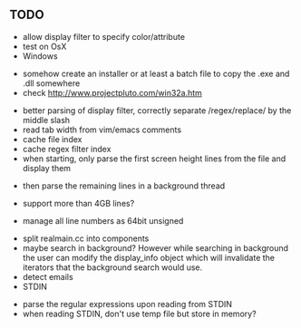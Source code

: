 TODO
----

- allow display filter to specify color/attribute
- test on OsX
- Windows
 + somehow create an installer or at least a batch file to copy the .exe and .dll somewhere
 + check http://www.projectpluto.com/win32a.htm
- better parsing of display filter, correctly separate /regex/replace/ by the middle slash
- read tab width from vim/emacs comments
- cache file index
- cache regex filter index
- when starting, only parse the first screen height lines from the file and display them
 + then parse the remaining lines in a background thread
- support more than 4GB lines?
 + manage all line numbers as 64bit unsigned
- split realmain.cc into components
- maybe search in background? However while searching in background the user can modify the display_info object which will invalidate the iterators that the background search would use.
- detect emails
- STDIN
 + parse the regular expressions upon reading from STDIN
 + when reading STDIN, don't use temp file but store in memory?
